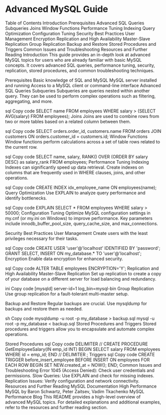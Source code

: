 # Advanced MySQL Guide

Table of Contents
Introduction
Prerequisites
Advanced SQL Queries
Subqueries
Joins
Window Functions
Performance Tuning
Indexing
Query Optimization
Configuration Tuning
Security Best Practices
User Management
Encryption
Replication and High Availability
Master-Slave Replication
Group Replication
Backup and Restore
Stored Procedures and Triggers
Common Issues and Troubleshooting
Resources and Further Reading
Introduction
This guide provides an in-depth look at advanced MySQL topics for users who are already familiar with basic MySQL concepts. It covers advanced SQL queries, performance tuning, security, replication, stored procedures, and common troubleshooting techniques.

Prerequisites
Basic knowledge of SQL and MySQL
MySQL server installed and running
Access to a MySQL client or command-line interface
Advanced SQL Queries
Subqueries
Subqueries are queries nested within another query. They can be used to perform complex operations such as filtering, aggregating, and more.

sql
Copy code
SELECT name
FROM employees
WHERE salary > (SELECT AVG(salary) FROM employees);
Joins
Joins are used to combine rows from two or more tables based on a related column between them.

sql
Copy code
SELECT orders.order_id, customers.name
FROM orders
JOIN customers ON orders.customer_id = customers.id;
Window Functions
Window functions perform calculations across a set of table rows related to the current row.

sql
Copy code
SELECT name, salary, RANK() OVER (ORDER BY salary DESC) as salary_rank
FROM employees;
Performance Tuning
Indexing
Indexes can significantly speed up data retrieval. Create indexes on columns that are frequently used in WHERE clauses, joins, and other operations.

sql
Copy code
CREATE INDEX idx_employee_name ON employees(name);
Query Optimization
Use EXPLAIN to analyze query performance and identify bottlenecks.

sql
Copy code
EXPLAIN SELECT * FROM employees WHERE salary > 50000;
Configuration Tuning
Optimize MySQL configuration settings in my.cnf (or my.ini on Windows) to improve performance. Key parameters include innodb_buffer_pool_size, query_cache_size, and max_connections.

Security Best Practices
User Management
Create users with the least privileges necessary for their tasks.

sql
Copy code
CREATE USER 'user'@'localhost' IDENTIFIED BY 'password';
GRANT SELECT, INSERT ON my_database.* TO 'user'@'localhost';
Encryption
Enable data encryption for enhanced security.

sql
Copy code
ALTER TABLE employees ENCRYPTION='Y';
Replication and High Availability
Master-Slave Replication
Set up replication to create a copy of your database on a different server for load balancing and redundancy.

ini
Copy code
[mysqld]
server-id=1
log_bin=mysql-bin
Group Replication
Use group replication for a fault-tolerant multi-master setup.

Backup and Restore
Regular backups are crucial. Use mysqldump for backups and restore them as needed.

sh
Copy code
mysqldump -u root -p my_database > backup.sql
mysql -u root -p my_database < backup.sql
Stored Procedures and Triggers
Stored procedures and triggers allow you to encapsulate and automate complex operations.

Stored Procedures
sql
Copy code
DELIMITER //
CREATE PROCEDURE GetEmployeeSalary(IN emp_id INT)
BEGIN
    SELECT salary FROM employees WHERE id = emp_id;
END //
DELIMITER ;
Triggers
sql
Copy code
CREATE TRIGGER before_insert_employee
BEFORE INSERT ON employees
FOR EACH ROW
BEGIN
    SET NEW.created_at = NOW();
END;
Common Issues and Troubleshooting
Error 1045 (Access Denied): Check user credentials and permissions.
Slow Queries: Use EXPLAIN and check for missing indexes.
Replication Issues: Verify configuration and network connectivity.
Resources and Further Reading
MySQL Documentation
High Performance MySQL by Baron Schwartz, Peter Zaitsev, Vadim Tkachenko
MySQL Performance Blog
This README provides a high-level overview of advanced MySQL topics. For detailed explanations and additional examples, refer to the resources and further reading section.
